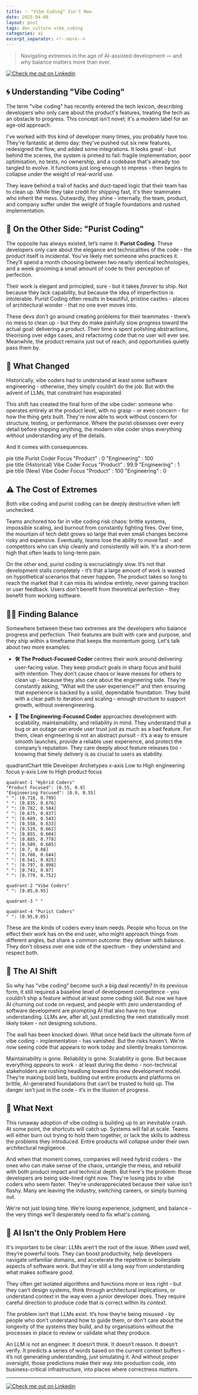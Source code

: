 ```yaml
---
title: ✨ "Vibe Coding" Isn't New
date: 2025-04-08
layout: post
tags: dev_culture vibe_coding
categories: ai
excerpt_separator: <!--more-->
---
```


> Navigating extremes in the age of AI-assisted development — and why balance matters more than ever.
<!--more-->

[![Check me out on Linkedin](https://img.shields.io/badge/LinkedIn-0077B5?logo=linkedin&logoColor=white)](https://www.linkedin.com/in/timothybrookes)

## 🌀 Understanding "Vibe Coding"

The term "vibe coding" has recently entered the tech lexicon, describing developers who only care about the product's features, treating the tech as an obstacle to progress. This concept isn't novel; it's a modern label for an age-old approach.

I've worked with this kind of developer many times, you probably have too. They're fantastic at demo day: they've pushed out six new features, redesigned the flow, and added some integrations. It looks great - but behind the scenes, the system is primed to fail: fragile implementation, poor optimisation, no tests, no ownership, and a codebase that's already too tangled to evolve. It functions just long enough to impress - then begins to collapse under the weight of real-world use.

They leave behind a trail of hacks and duct-taped logic that their team has to clean up. While they take credit for shipping fast, it's their teammates who inherit the mess. Outwardly, they shine - internally, the team, product, and company suffer under the weight of fragile foundations and rushed implementation.

## 🧱 On the Other Side: "Purist Coding"

The opposite has always existed, let’s name it: **Purist Coding**. These developers only care about the elegance and technicalities of the code  -  the product itself is incidental. You’ve likely met someone who practices it. They’ll spend a month choosing between two nearly identical technologies, and a week grooming a small amount of code to their perception of perfection.

Their work is elegant and principled, sure - but it takes *forever* to ship. Not because they lack capability, but because the idea of imperfection is intolerable. Purist Coding often results in beautiful, pristine castles - places of architectural wonder - that no one ever moves into.

These devs don’t go around creating problems for their teammates - there’s no mess to clean up - but they do make painfully slow progress toward the actual goal: delivering a product. Their time is spent polishing abstractions, theorising over edge cases, and refactoring code that no user will ever see. Meanwhile, the product remains just out of reach, and opportunities quietly pass them by.

## 🔄 What Changed

Historically, vibe coders had to understand at least some software engineering - otherwise, they simply couldn’t do the job. But with the advent of LLMs, that constraint has evaporated.

This shift has created the final form of the vibe coder: someone who operates entirely at the product level, with no grasp - or even concern - for how the thing gets built. They're now able to work without concern for structure, testing, or performance. Where the purist obsesses over every detail before shipping anything, the modern vibe coder ships everything without understanding any of the details.

And it comes with consequences.

<div class="mermaid-grid">
<div class="small-inline-card">

<div class="mermaid">
pie 
    title Purist Coder Focus
    "Product" : 0
    "Engineering" : 100
</div>

</div>
</div>

<div class="mermaid-grid">
<div class="small-inline-card">

<div class="mermaid">
pie 
    title (Historical) Vibe Coder Focus
    "Product" : 99.9
    "Engineering" : 1
</div>

</div>

<div class="small-inline-card">

<div class="mermaid">
pie 
    title (New) Vibe Coder Focus
    "Product" : 100
    "Engineering" : 0
</div>

</div>
</div>

## ⚠️ The Cost of Extremes

Both vibe coding and purist coding can be deeply destructive when left unchecked.

Teams anchored too far in vibe coding risk chaos: brittle systems, impossible scaling, and burnout from constantly fighting fires. Over time, the mountain of tech debt grows so large that even small changes become risky and expensive. Eventually, teams lose the ability to move fast - and competitors who can ship cleanly and consistently will win. It's a short-term high that often leads to long-term pain.

On the other end, purist coding is excruciatingly slow. It’s not that development stalls completely - it’s that a large amount of work is wasted on hypothetical scenarios that never happen. The product takes so long to reach the market that it can miss its window entirely, never gaining traction or user feedback. Users don't benefit from theoretical perfection - they benefit from working software.

## 🧘‍♀️ Finding Balance

Somewhere between these two extremes are the developers who balance progress and perfection. Their features are built with care and purpose, and they ship within a timeframe that keeps the momentum going. Let's talk about two more examples:

- **🛠️ The Product-Focused Coder** centres their work around delivering user-facing value. They keep product goals in sharp focus and build with intention. They don’t cause chaos or leave messes for others to clean up - because they also care about the engineering side. They're constantly asking, “What will the user experience?” and then ensuring that experience is backed by a solid, dependable foundation.  They build with a clear path to iteration and scaling - enough structure to support growth, without overengineering.

- **🔧 The Engineering-Focused Coder** approaches development with scalability, maintainability, and reliability in mind. They understand that a bug or an outage can erode user trust just as much as a bad feature. For them, clean engineering is not an abstract pursuit - it’s a way to ensure smooth launches, provide a reliable user experience, and protect the company’s reputation. They care deeply about feature releases too - knowing that timely delivery is as crucial to users as stability.

<div class="mermaid-grid">
<div class="large-inline-card">

<div class="mermaid">
quadrantChart
    title Developer Archetypes
    x-axis Low to High engineering focus
    y-axis Low to High product focus

    quadrant-1 "Hybrid Coders"
    "Product Focused": [0.55, 0.9]
    "Engineering Focused": [0.9, 0.55]
    " ": [0.718, 0.799]
    " ": [0.835, 0.676]
    " ": [0.782, 0.584]
    " ": [0.675, 0.837]
    " ": [0.689, 0.543]
    " ": [0.558, 0.633]
    " ": [0.519, 0.662]
    " ": [0.855, 0.604]
    " ": [0.885, 0.778]
    " ": [0.589, 0.685]
    " ": [0.7, 0.88]
    " ": [0.788, 0.644]
    " ": [0.541, 0.825]
    " ": [0.797, 0.898]
    " ": [0.741, 0.87]
    " ": [0.779, 0.752]

    quadrant-2 "Vibe Coders"
    " ": [0.05,0.95]

    quadrant-3 " "

    quadrant-4 "Purist Coders"
    " ": [0.95,0.05]
</div>

</div>
</div>

These are the kinds of coders every team needs. People who focus on the effect their work has on the end user, who might approach things from different angles, but share a common outcome: they deliver with balance. They don’t obsess over one side of the spectrum - they understand and respect both.

## 🤖 The AI Shift

So why has "vibe coding" become such a big deal recently? In its previous form, it still required a baseline level of development competence - you couldn’t ship a feature without at least some coding skill. But now we have AI churning out code on request, and people with zero understanding of software development are prompting AI that also have no true understanding. LLMs are, after all, just predicting the next statistically most likely token - not designing solutions.

The wall has been knocked down. What once held back the ultimate form of vibe coding - implementation - has vanished. But the risks haven’t. We're now seeing code that appears to work today and silently breaks tomorrow.

Maintainability is gone. Reliability is gone. Scalability is gone. But because everything *appears* to work - at least during the demo - non-technical stakeholders are rushing headlong toward this new development model. They’re making bold bets, building out entire products and platforms on brittle, AI-generated foundations that can’t be trusted to hold up. The danger isn’t just in the code - it’s in the illusion of progress.

## 🧯 What Next

This runaway adoption of vibe coding is building up to an inevitable crash. At some point, the shortcuts will catch up. Systems will fail at scale. Teams will either burn out trying to hold them together, or lack the skills to address the problems they introduced. Entire products will collapse under their own architectural negligence.

And when that moment comes, companies will need hybrid coders - the ones who can make sense of the chaos, untangle the mess, and rebuild with both product impact and technical depth. But here's the problem: those developers are being side-lined right now. They're losing jobs to vibe coders who seem faster. They're underappreciated because their value isn't flashy. Many are leaving the industry, switching careers, or simply burning out.

We're not just losing time. We're losing experience, judgment, and balance - the very things we'll desperately need to fix what's coming.

## 🧠 AI Isn't the Only Problem Here

It's important to be clear: LLMs aren’t the root of the issue. When used well, they’re powerful tools. They can boost productivity, help developers navigate unfamiliar domains, and accelerate the repetitive or boilerplate aspects of software work. But they're still a long way from understanding what makes software *good*.

They often get isolated algorithms and functions more or less right - but they can’t design systems, think through architectural implications, or understand context in the way even a junior developer does. They require careful direction to produce code that is correct within its *context*.

The problem isn’t that LLMs exist. It’s how they’re being misused - by people who don’t understand how to guide them, or don't care about the longevity of the systems they build, and by organisations without the processes in place to review or validate what they produce.

An LLM is not an engineer. It doesn’t think. It doesn’t reason. It doesn’t verify. It predicts a series of words based on the current context buffers - it’s not generating understanding, just simulating it. And without proper oversight, those predictions make their way into production code, into business-critical infrastructure, into places where correctness *matters*.

---

[![Check me out on Linkedin](https://img.shields.io/badge/LinkedIn-0077B5?logo=linkedin&logoColor=white)](https://www.linkedin.com/in/timothybrookes)
